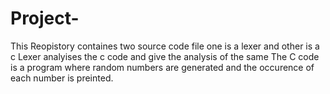 # Project-
This Reopistory containes two source code file one is a lexer and other is a c 
Lexer analyises the c code and give the analysis of the same
The C code is a program where random numbers are generated and the occurence of each number is preinted.
